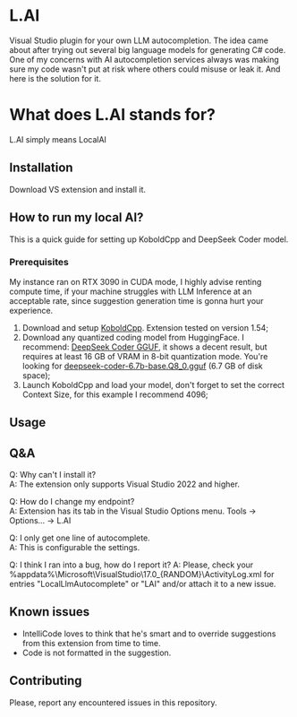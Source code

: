 # L.AI
Visual Studio plugin for your own LLM autocompletion. 
The idea came about after trying out several big language models for generating C# code. One of my concerns with AI autocompletion services always was making sure my code wasn't put at risk where others could misuse or leak it. And here is the solution for it.

# What does L.AI stands for?
L.AI simply means LocalAI

## Installation
Download VS extension and install it.

## How to run my local AI?

This is a quick guide for setting up KoboldCpp and DeepSeek Coder model.

### Prerequisites
My instance ran on RTX 3090 in CUDA mode, I highly advise renting compute time, if your machine struggles with LLM Inference at an acceptable rate, since suggestion generation time is gonna hurt your experience.

1. Download and setup [KoboldCpp](https://github.com/LostRuins/koboldcpp). Extension tested on version 1.54;
2. Download any quantized coding model from HuggingFace. I recommend: [DeepSeek Coder GGUF](https://huggingface.co/TheBloke/deepseek-coder-6.7B-base-GGUF), it shows a decent result, but requires at least 16 GB of VRAM in 8-bit quantization mode. You're looking for [deepseek-coder-6.7b-base.Q8_0.gguf](https://huggingface.co/TheBloke/deepseek-coder-6.7B-base-GGUF/resolve/main/deepseek-coder-6.7b-base.Q8_0.gguf?download=true) (6.7 GB of disk space);
3. Launch KoboldCpp and load your model, don't forget to set the correct Context Size, for this example I recommend 4096;


## Usage


## Q&A
Q: Why can't I install it?\
A: The extension only supports Visual Studio 2022 and higher.

Q: How do I change my endpoint?\
A: Extension has its tab in the Visual Studio Options menu. Tools -> Options... -> L.AI

Q: I only get one line of autocomplete.\
A: This is configurable the settings.

Q: I think I ran into a bug, how do I report it?
A: Please, check your %appdata%\Microsoft\VisualStudio\17.0_{RANDOM}\ActivityLog.xml for entries "LocalLlmAutocomplete" or "LAI" and/or attach it to a new issue.

## Known issues
- IntelliCode loves to think that he's smart and to override suggestions from this extension from time to time.
- Code is not formatted in the suggestion.


## Contributing
Please, report any encountered issues in this repository.